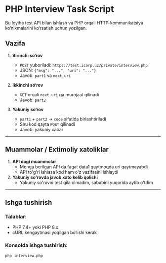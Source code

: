 # PHP Interview Task Script

Bu loyiha test API bilan ishlash va PHP orqali HTTP-kommunikatsiya ko‘nikmalarini ko‘rsatish uchun yozilgan.

## Vazifa

1. **Birinchi so‘rov**
    - `POST` yuboriladi: `https://test.icorp.uz/private/interview.php`
    - JSON: `{"msg": "...", "uri": "..."}`
    - Javob: `part1` va `next_uri`

2. **Ikkinchi so‘rov**
    - `GET` orqali `next_uri` ga murojaat qilinadi
    - Javob: `part2`

3. **Yakuniy so‘rov**
    - `part1` + `part2` → `code` sifatida birlashtiriladi
    - Shu kod qayta `POST` qilinadi
    - Javob: yakuniy xabar

---

## Muammolar / Extimoliy xatoliklar

1. **API dagi muammolar**
    - Menga berilgan API da faqat data1 qaytmoqda uri qaytmayabdi
    - API to'g'ri ishlasa kod ham o'z vazifasini ishlaydi
2. **Yakuniy so'rovda javob xato kelib qolishi**
    - Yakuniy so'rovni test qila olmadim, sababini yuqorida aytib o'tdim

---

## Ishga tushirish

### Talablar:
- PHP 7.4+ yoki PHP 8.x
- cURL kengaytmasi yoqilgan bo‘lishi kerak

### Konsolda ishga tushirish:
```bash
php interview.php

